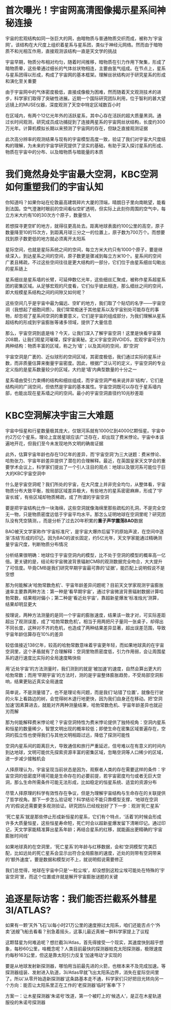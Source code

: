 # 首次曝光！宇宙网高清图像揭示星系间神秘连接
宇宙的宏观结构如同一张巨大的网，由暗物质与普通物质交织而成，被称为‘宇宙网’。该结构在大尺度上组织着星系与星系团，类似于神经元网络。然而由于暗物质不和光相互作用，直接观测该结构一直是天文学的挑战

宇宙早期，物质分布相对均匀，随着时间推移，暗物质在引力作用下聚集，形成了暗物质晕，这些晕通过细长的气体丝状物相连，主要由氢气组成。在节点上，星系与星系团得以形成，构成了宇宙网的基本框架。理解丝状结构对于研究星系的形成和演化至关重要

由于宇宙网中的气体密度极低，直接成像极为困难，然而随着天文观测技术的进步，科学家们取得了突破性进展。近期一个国际研究团队利用，位于智利的甚大望远镜上的MUSE仪器，深度观测了天空中特定区域数百小时

在区域内，有两个12亿光年外的活跃星系，其中心存在活跃的超大质量黑洞。通过长时间观测，研究成员成功捕捉到了连接两星系的宇宙网丝状结构，长度约300万光年。计算机模拟长期以来预测了宇宙网的存在，但缺乏直接观测证据

此次高分辨率的观测结果与现有的宇宙模型高度一致，验证了我们对宇宙大尺度结构的理解，为未来的宇宙学研究提供了坚实的基础，有助于深入探讨星系的形成、物质在宇宙中的分布、以及暗物质与暗能量的本质
# 我们竟然身处宇宙最大空洞，KBC空洞如何重塑我们的宇宙认知
你知道吗？如果你站在伦敦最高建筑碎片大厦的顶端，晴朗日子里向南眺望，能看到法国。空气澄澈时眼前的空间看似空旷透明，但实际上此刻你周围的空气中，每立方米大约有10的30次方个原子，数量惊人

若想探寻更空旷的地方，就得往更高处去。距离地球表面约100公里的高空，原子数量降至10的15次方，到距离月球三分之一的位置上，原子数为700万个。而想要找到原子数更低的地方就必须离开太阳系

星际空间，也就是星际系统之间的空间，每立方米大约只有1000个原子，要是继续深入，到达星系之间的空间，原子数更是骤减到每立方米10个。星系间的空间广袤且稀疏，不过这些空间往往是更大结构的一部分，它们位于由星系细丝勾勒出的星系链上

星系细丝是星系墙的长臂，可延伸数亿光年，这些细丝汇聚成，被称作星系超星系团的密集区域。从足够宏观的尺度看，它们似乎彼此相连，那么细丝之间的空间，即大规模星系结构之间的间隙又如何呢？

这些空间几乎是宇宙中最为偏远、空旷的地方，我们取了个贴切的名字——宇宙空洞（我想起了细胞间质）。我们常常痴迷于其他星系以及宇宙别处可能存在的事物，却忽视了星系间空洞的重要意义，它们是宇宙的组成部分，为我们理解从星系超结构的形成到宇宙膨胀等诸多领域，提供了大量信息

那么，宇宙空洞到底是啥？今天，让我们深入了解宇宙空洞！这里是快看宇宙第208期，让我们观星河璀璨，探宇宙奥秘。定义宇宙空洞VOIDS，宏观宇宙可分为两种结构：物质丰富的区域，称之为‘墙’；以及其间的空间，即‘空洞’

宇宙空洞是广袤的、近似球形的空间区域，其密度极低，我们通过实际的星系计数，而非质量估算来衡量宇宙密度。因此，根据广泛认可的定义，宇宙空洞的专业定义指的是星系数量较少的区域，大约是‘墙’内典型数量的十分之一

星系墙由受引力束缚的结构和细丝组成，而宇宙空洞严格来说并非‘结构’，它们是结构间的广阔空间，但依然是宇宙的基本属性。宇宙空洞既可以存在于星系墙内部，也能出现在星系墙之间的空间。最小的宇宙空洞直径约10兆秒差距
# KBC空洞解决宇宙三大难题
宇宙中恒星和行星数量极其庞大，仅银河系就有1000亿到4000亿颗恒星。宇宙中约2万亿个星系，理论上宜居星球应该广泛存在，却出现了费米悖论。宇宙中本该遍地开花，但我们至今未发现地外文明的确凿证据

此外，估算宇宙年龄也存在13亿年的差异，而‘宇宙空洞’为三大谜题：费米悖论、哈勃张力、宇宙年龄差异提供了潜在的合理解释。最近，在英国皇家天文学会的重要学术会议上，科学家们提出了一个引人注目的观点：地球以及银河系可能位于巨大的KBC宇宙空洞中

什么是宇宙空洞呢？我们所处的宇宙，在大尺度上并非完全均匀，从整体看，宇宙物质分布大致平衡，按局部区域差异极大，有些地方的星系密密麻麻，形成了‘宇宙长城’，有些区域却物质稀疏，成了所谓的宇宙空洞

要是把宇宙结构比作一块海绵，这些空洞就像海绵里那些疏松的孔洞，不是完全空无一物，只是物质密度远低于宇宙平均水平。那怎么证明地球在空洞里呢？研究团队没有凭空猜测，，而是分析了过去20年积累的**重子声学震荡BAO**数据

BAO被天文学家称作‘宇宙标准尺’，是宇宙大爆炸后留下的原始声波，在空间中逐渐‘冻结’形成的印记。因为BAO的波长固定，约5亿光年，天文学家能通过精确测量宇宙尺度，判断物质分布情况

分析结果很明确：地球位于宇宙空洞内的模型，比不处于空洞的模型的概率高一亿倍。更关键的是，结论和宇宙微波背景辐射CMB的观测数据完全吻合，大大提升了可信度。毕竟CMB是我们研究早期宇宙最可靠的‘证据’，能匹配上说明假说不是空想

那为何能解决‘哈勃常数危机’、宇宙年龄差异问题呢？目前天文学家观测宇宙膨胀速率主要靠两种方法：第一种是‘看早期宇宙’，通过宇宙微波背景辐射数据计算哈勃常数，结果相对偏小；第二种是‘看近处宇宙’，靠超新星爆发‘标准烛光’测算，结果却明显更大

按理说，两种方法测量的是同一个宇宙的膨胀速度，结果该一致才对，可实际差距超出了观测误差，成了‘哈勃常数危机’。相当于用两把尺子量同一张桌子，却得出不同长度，这种对不齐的危机，也造成了两种结果差异显著，超出误差范围，导致宇宙年龄估算存在10%的差异

较低值接近138亿年，较高的哈勃常数意味着宇宙更年轻，而如果地球真的在宇宙空洞里，这个矛盾就有了合理解释：空洞里物质密度低，引力作用弱，会让周围星系的退行速度比实际的全局速度略快些

用‘近处宇宙’的方法测量时，我们测到的就是‘被加速’的速度，自然会算出更大的哈勃常数；而用‘早期宇宙’的方法时，测的是宇宙整体膨胀趋势，不受局部空洞影响，结果更贴近真实全局速度

简单说，不是测量错了，也不是理论有问题，而是我们‘站错了位置’，就像在行驶的火车上看路边的树，会觉得树木退行地更快，因为我们自身还在移动。把‘空洞加速’因素算进去，就能对齐两种测量结果，哈勃常数危机、宇宙年龄差异也就迎刃而解

那为何能解释费米悖论呢？宇宙空洞特性为费米悖论提供了独特视角：空洞内星系和恒星的数量稀少，智慧文明出现的概率较低；即使生命在密集区域普遍存在，空洞的孤立性也使得我们与其他文明相距过远，降低了探测可能性

空洞内星系间的距离巨大，导致通信和旅行严重延迟，信号难以在有意义的时间内到达地球，文明可能优先探索资源丰富的密集区域，忽略空洞等人口稀少的区域，进一步减少接触机会

人择原理认为，宇宙呈现当前状态是因为，观察者人类的存在需要这样的条件：宇宙空洞的低密度环境可能是生命存在的必要前提，若宇宙密度均匀或者无巨大空洞，那么生命所需条件可能无法形成，比如稳定的恒星系统、适宜的资源分布

尽管人择原理的科学有效性存在争议，但是为理解宇宙结构与生命存在的关联提供了哲学视角。那下一步怎么验证呢？科学结论不能只靠模型支撑，‘地球在空洞内’的假说还需要更多观测验证。研究团队已经规划好了下一步：观测‘死亡星系’

‘死亡星系’就是那些停止形成新恒星的星系，它们有个特点，‘活着’的时候会形成许多大质量恒星，这些恒星寿命短，死亡时会以超新星爆发留下清晰印记。通过印记，天文学家能精准算出星系年龄；再结合星系的红移，就能画出更精确的‘宇宙膨胀时间线’

如果地球真的在空洞里，‘死亡星系’的年龄与红移数据，会和‘空洞模型’完美匹配，比如远处的死亡星系会显示出符合全局膨胀的速度，近处的则带有空洞带来的‘额外速度’。要是数据和模型对不上，就说明假说需要修正

我们总觉得，地球在宇宙中只是‘一粒尘埃’，却没想到这粒尘埃可能处在特殊的‘宇宙空洞’里，而这个位置或许就是解开宇宙膨胀谜题的关键
# 追逐星际访客：我们能否拦截系外彗星3I/ATLAS?
如果有一颗‘天外飞石’以每小时21万公里的速度擦过太阳系，咱们还能否点个‘外卖’送艘飞船去看看？别急着摇头，这事儿最近真被一群科学家提上了议程

这颗彗星为何难追呢？想拦截3i/Atlas，首先得接受一个现实，其速度快到超乎想象，每秒60公里，啥概念呢？人类目前最快的探测器帕克太阳探测器，极限速度约每秒163公里，但这是靠太阳引力反复‘加速甩动’才实现的

要是从地球发射新探测器，哪怕用当前最先进的火箭，也根本来不及完成加速。等探测器组装、发射进入轨道，3i/Atlas早就飞出太阳系边界，消失在星际空间里了。所以‘从零开始造新探测器’这条路基本走不通，科学家们只好把目光转向另一个方向：能否让太阳系里正在工作的‘老探测器’临时‘客串’下？

方案一：让木星探测器‘朱诺号’改道，第一个被盯上的‘候选人’，是正在木星轨道服役的朱诺号探测器
